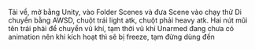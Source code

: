 Tải về, mở bằng Unity, vào Folder Scenes và đưa Scene vào chạy thử
Di chuyển bằng AWSD, chuột trái light atk, chuột phải heavy atk. Hai nút mũi tên trái phải để chuyển vũ khí, tạm thời vũ khí Unarmed đang chưa có animation nên khi kích hoạt thì sẽ bị freeze, tạm đừng dùng đến
